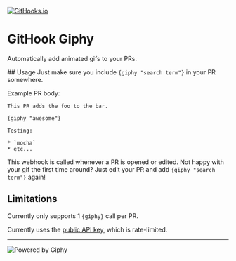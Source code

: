 [![GitHooks.io](http://githooks.io/validate/ChrisBAshton/githook-giphy/img)](http://githooks.io/githooks/ChrisBAshton/githook-giphy)

# GitHook Giphy
Automatically add animated gifs to your PRs.

## Usage
Just make sure you include `{giphy "search term"}` in your PR somewhere.

Example PR body:

```
This PR adds the foo to the bar.

{giphy "awesome"}

Testing:

* `mocha`
* etc...
```

This webhook is called whenever a PR is opened or edited. Not happy with your gif the first time around? Just edit your PR and add `{giphy "search term"}` again!

## Limitations
Currently only supports 1 `{giphy}` call per PR.

Currently uses the [public API key](https://github.com/Giphy/GiphyAPI), which is rate-limited.

------
![Powered by Giphy](https://raw.githubusercontent.com/cirla/vim-giphy/master/powered_by_giphy.gif)